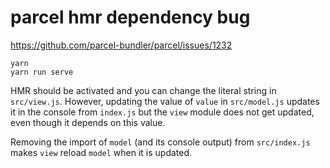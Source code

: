 # parcel hmr dependency bug

https://github.com/parcel-bundler/parcel/issues/1232

```
yarn
yarn run serve
```

HMR should be activated and you can change the literal string in `src/view.js`.
However, updating the value of `value` in `src/model.js` updates it in the console from `index.js` but the `view` module does not get updated, even though it depends on this value.

Removing the import of `model` (and its console output) from `src/index.js` makes `view` reload `model` when it is updated.

